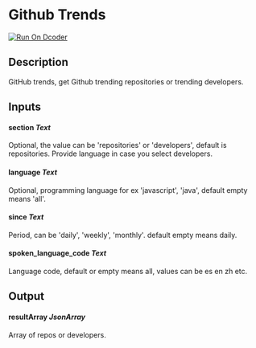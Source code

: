 # Github Trends
[![Run On Dcoder](https://static-content.dcoder.tech/dcoder-assets/run-on-dcoder.svg)](https://code.dcoder.tech/feed/project/6176ff122a862d5d54e6a242)

## Description
GitHub trends, get Github trending repositories or trending developers.

## Inputs
#### **section**  *Text*
Optional, the value can be 'repositories' or 'developers', default is repositories.
Provide language in case you select developers.
#### **language**  *Text*
Optional, programming language for ex 'javascript', 'java', default empty means 'all'.
#### **since**  *Text*
Period, can be 'daily', 'weekly', 'monthly'. default empty means daily.
#### **spoken_language_code**  *Text*
Language code, default or empty means all, values can be es en zh etc.

## Output
#### **resultArray**  *JsonArray*
Array of repos or developers.

